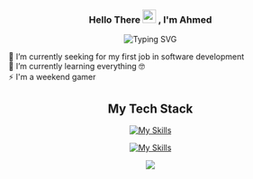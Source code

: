 <div align="center">

<h3>Hello There <img src="https://media.giphy.com/media/hvRJCLFzcasrR4ia7z/giphy.gif" width="24px"> , I'm Ahmed  </h3>

![Typing SVG](https://readme-typing-svg.demolab.com?font=Fira+Code&weight=500&size=24&color=04d9ff&center=true&vCenter=true&width=435&lines=Front+End+Developer;Electrical+Engineer;Passionate+Learner)


   
</div>

🔭 I’m currently seeking for my first job in software development
<br>
🌱 I’m currently learning everything 🤓
<br>
⚡ I'm a weekend gamer

<div align="center">

## My Tech Stack

[![My Skills](https://skillicons.dev/icons?i=html,css,js,sass,jest)](https://skillicons.dev)

[![My Skills](https://skillicons.dev/icons?i=react,nodejs,tailwind,mongodb,git)](https://skillicons.dev)

</div>

<p align="center">
   <img src="https://capsule-render.vercel.app/api?type=waving&color=0:00c3ff,100:ffff1c&height=80&section=footer"/>
</p>
